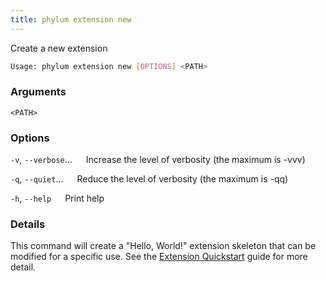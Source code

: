 ```yaml
---
title: phylum extension new
---
```


Create a new extension

```sh
Usage: phylum extension new [OPTIONS] <PATH>
```

### Arguments

`<PATH>`

### Options

`-v`, `--verbose`...
&emsp; Increase the level of verbosity (the maximum is -vvv)

`-q`, `--quiet`...
&emsp; Reduce the level of verbosity (the maximum is -qq)

`-h`, `--help`
&emsp; Print help

### Details

This command will create a "Hello, World!" extension skeleton that can be
modified for a specific use. See the [Extension Quickstart] guide for more
detail.

[Extension Quickstart]: ../extensions/extension_quickstart.md
